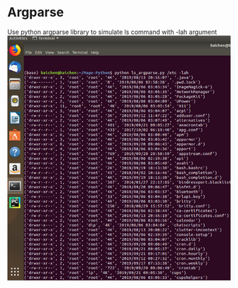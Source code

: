 # Argparse
Use python argparse library to simulate ls command with -lah argument
![ls_argparse](https://github.com/PythonNewLearner/Argparse/blob/master/ls_argparse.png)
